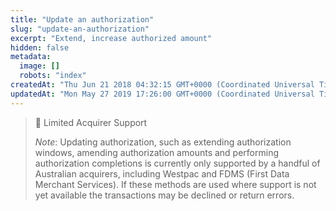 ```yaml
---
title: "Update an authorization"
slug: "update-an-authorization"
excerpt: "Extend, increase authorized amount"
hidden: false
metadata: 
  image: []
  robots: "index"
createdAt: "Thu Jun 21 2018 04:32:15 GMT+0000 (Coordinated Universal Time)"
updatedAt: "Mon May 27 2019 17:26:00 GMT+0000 (Coordinated Universal Time)"
---
```

> 🚧 Limited Acquirer Support
> 
> _Note_: Updating authorization, such as extending authorization windows, amending authorization amounts and performing authorization completions is currently only supported by a handful of Australian acquirers, including Westpac and FDMS (First Data Merchant Services). If these methods are used where support is not yet available the transactions may be declined or return errors.
